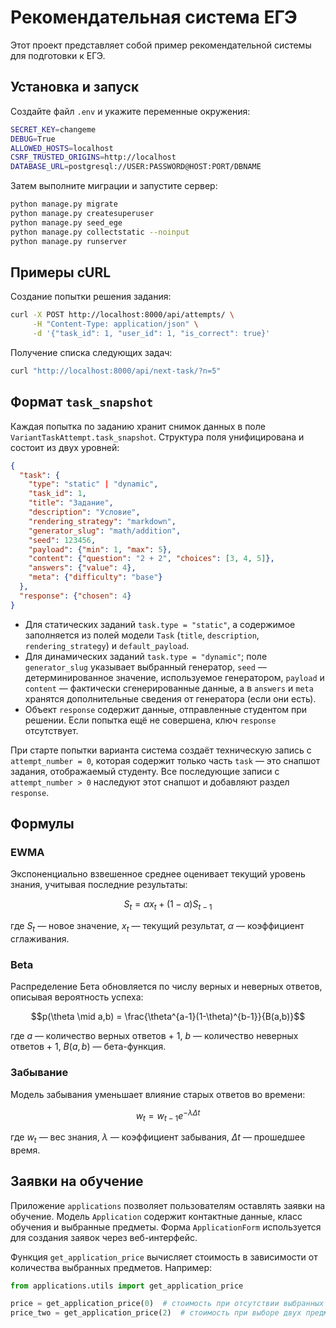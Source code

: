 # Рекомендательная система ЕГЭ

Этот проект представляет собой пример рекомендательной системы для подготовки к ЕГЭ.

## Установка и запуск

Создайте файл `.env` и укажите переменные окружения:

```bash
SECRET_KEY=changeme
DEBUG=True
ALLOWED_HOSTS=localhost
CSRF_TRUSTED_ORIGINS=http://localhost
DATABASE_URL=postgresql://USER:PASSWORD@HOST:PORT/DBNAME
```

Затем выполните миграции и запустите сервер:

```bash
python manage.py migrate
python manage.py createsuperuser
python manage.py seed_ege
python manage.py collectstatic --noinput
python manage.py runserver
```

## Примеры cURL

Создание попытки решения задания:

```bash
curl -X POST http://localhost:8000/api/attempts/ \
     -H "Content-Type: application/json" \
     -d '{"task_id": 1, "user_id": 1, "is_correct": true}'
```

Получение списка следующих задач:

```bash
curl "http://localhost:8000/api/next-task/?n=5"
```

## Формат `task_snapshot`

Каждая попытка по заданию хранит снимок данных в поле `VariantTaskAttempt.task_snapshot`.
Структура поля унифицирована и состоит из двух уровней:

```json
{
  "task": {
    "type": "static" | "dynamic",
    "task_id": 1,
    "title": "Задание",
    "description": "Условие",
    "rendering_strategy": "markdown",
    "generator_slug": "math/addition",
    "seed": 123456,
    "payload": {"min": 1, "max": 5},
    "content": {"question": "2 + 2", "choices": [3, 4, 5]},
    "answers": {"value": 4},
    "meta": {"difficulty": "base"}
  },
  "response": {"chosen": 4}
}
```

* Для статических заданий `task.type = "static"`, а содержимое заполняется из
  полей модели `Task` (`title`, `description`, `rendering_strategy`) и
  `default_payload`.
* Для динамических заданий `task.type = "dynamic"`; поле
  `generator_slug` указывает выбранный генератор, `seed` — детерминированное
  значение, используемое генератором, `payload` и `content` — фактически
  сгенерированные данные, а в `answers` и `meta` хранятся дополнительные
  сведения от генератора (если они есть).
* Объект `response` содержит данные, отправленные студентом при решении. Если
  попытка ещё не совершена, ключ `response` отсутствует.

При старте попытки варианта система создаёт техническую запись с
`attempt_number = 0`, которая содержит только часть `task` — это снапшот
задания, отображаемый студенту. Все последующие записи с
`attempt_number > 0` наследуют этот снапшот и добавляют раздел `response`.


## Формулы

### EWMA
Экспоненциально взвешенное среднее оценивает текущий уровень знания, учитывая последние результаты:

$$S_t = \alpha x_t + (1 - \alpha) S_{t-1}$$

где $S_t$ — новое значение, $x_t$ — текущий результат, $\alpha$ — коэффициент сглаживания.

### Beta
Распределение Бета обновляется по числу верных и неверных ответов, описывая вероятность успеха:

$$p(\theta \mid a,b) = \frac{\theta^{a-1}(1-\theta)^{b-1}}{B(a,b)}$$

где $a$ — количество верных ответов + 1, $b$ — количество неверных ответов + 1, $B(a,b)$ — бета-функция.

### Забывание
Модель забывания уменьшает влияние старых ответов во времени:

$$w_t = w_{t-1} e^{-\lambda \Delta t}$$

где $w_t$ — вес знания, $\lambda$ — коэффициент забывания, $\Delta t$ — прошедшее время.

## Заявки на обучение

Приложение `applications` позволяет пользователям оставлять заявки на обучение.
Модель `Application` содержит контактные данные, класс обучения и выбранные
предметы. Форма `ApplicationForm` используется для создания заявок через
веб-интерфейс.

Функция `get_application_price` вычисляет стоимость в зависимости от количества
выбранных предметов. Например:

```python
from applications.utils import get_application_price

price = get_application_price(0)  # стоимость при отсутствии выбранных предметов
price_two = get_application_price(2)  # стоимость при выборе двух предметов
```

